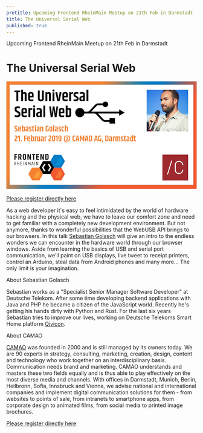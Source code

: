 ```yaml
---
pretitle: Upcoming Frontend RheinMain Meetup on 21th Feb in Darmstadt 
title: The Universal Serial Web
published: true
---
```

Upcoming Frontend RheinMain Meetup on 21th Feb in Darmstadt 
# The Universal Serial Web

![](../attachments/2019-02-21/img/visual.jpg)

[Please register directly here](https://www.meetup.com/de-DE/frontend_rm/events/258015496/)

As a web developer it´s easy to feel intimidated by the world of hardware hacking and the physical web, we have to leave our comfort zone and need to get familiar with a completely new development environment. But not anymore, thanks to wonderful possibilities that the WebUSB API brings to our browsers. In this talk [Sebastian Golasch](https://asciidisco.com/) will give an intro to the endless wonders we can encounter in the hardware world through our browser windows. Aside from learning the basics of USB and serial port communication, we'll paint on USB displays, live tweet to receipt printers, control an Arduino, steal data from Android phones and many more... The only limit is your imagination.

About Sebastian Golasch

Sebastian works as a "Specialist Senior Manager Software Developer" at Deutsche Telekom. After some time developing backend applications with Java and PHP he became a citizen of the JavaScript world. Recently he's getting his hands dirty with Python and Rust. For the last six years Sebastian tries to improve our lives, working on Deutsche Telekoms Smart Home platform [Qivicon](https://www.qivicon.com).

About CAMAO

[CAMAO](https://www.camao.one/) was founded in 2000 and is still managed by its owners today. We are 90 experts in strategy, consulting, marketing, creation, design, content and technology who work together on an interdisciplinary basis. Communication needs brand and marketing. CAMAO understands and masters these two fields equally and is thus able to play effectively on the most diverse media and channels. With offices in Darmstadt, Munich, Berlin, Heilbronn, Sofia, Innsbruck and Vienna, we advise national and international companies and implement digital communication solutions for them - from websites to points of sale, from intranets to smartphone apps, from corporate design to animated films, from social media to printed image brochures.

[Please register directly here](https://www.meetup.com/de-DE/frontend_rm/events/258015496/)